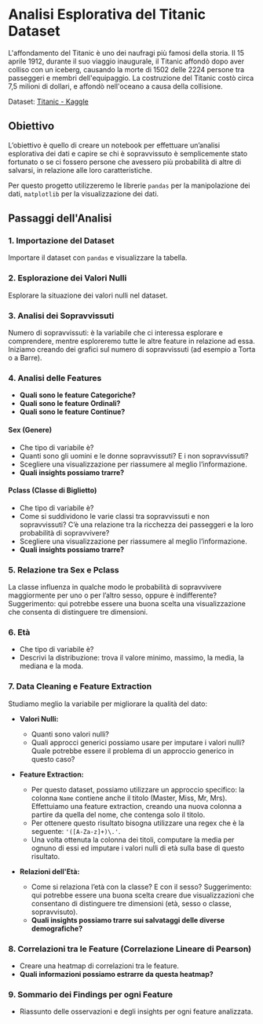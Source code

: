 # Analisi Esplorativa del Titanic Dataset

L'affondamento del Titanic è uno dei naufragi più famosi della storia. Il 15 aprile 1912, durante il suo viaggio inaugurale, il Titanic affondò dopo aver colliso con un iceberg, causando la morte di 1502 delle 2224 persone tra passeggeri e membri dell'equipaggio. La costruzione del Titanic costò circa 7,5 milioni di dollari, e affondò nell'oceano a causa della collisione.

Dataset:   [Titanic - Kaggle](https://www.kaggle.com/competitions/titanic)

## Obiettivo
L’obiettivo è quello di creare un notebook per effettuare un’analisi esplorativa dei dati e capire se chi è sopravvissuto è semplicemente stato fortunato o se ci fossero persone che avessero più probabilità di altre di salvarsi, in relazione alle loro caratteristiche.

Per questo progetto utilizzeremo le librerie `pandas` per la manipolazione dei dati, `matplotlib` per la visualizzazione dei dati.

## Passaggi dell'Analisi

### 1. Importazione del Dataset
Importare il dataset con `pandas` e visualizzare la tabella.

### 2. Esplorazione dei Valori Nulli
Esplorare la situazione dei valori nulli nel dataset.

### 3. Analisi dei Sopravvissuti
Numero di sopravvissuti: è la variabile che ci interessa esplorare e comprendere, mentre esploreremo tutte le altre feature in relazione ad essa. Iniziamo creando dei grafici sul numero di sopravvissuti (ad esempio a Torta o a Barre).

### 4. Analisi delle Features
- **Quali sono le feature Categoriche?**
- **Quali sono le feature Ordinali?**
- **Quali sono le feature Continue?**

#### Sex (Genere)
- Che tipo di variabile è?
- Quanti sono gli uomini e le donne sopravvissuti? E i non sopravvissuti?
- Scegliere una visualizzazione per riassumere al meglio l’informazione.
- **Quali insights possiamo trarre?**

#### Pclass (Classe di Biglietto)
- Che tipo di variabile è?
- Come si suddividono le varie classi tra sopravvissuti e non sopravvissuti? C’è una relazione tra la ricchezza dei passeggeri e la loro probabilità di sopravvivere?
- Scegliere una visualizzazione per riassumere al meglio l’informazione.
- **Quali insights possiamo trarre?**

### 5. Relazione tra Sex e Pclass
La classe influenza in qualche modo le probabilità di sopravvivere maggiormente per uno o per l’altro sesso, oppure è indifferente? Suggerimento: qui potrebbe essere una buona scelta una visualizzazione che consenta di distinguere tre dimensioni.

### 6. Età
- Che tipo di variabile è?
- Descrivi la distribuzione: trova il valore minimo, massimo, la media, la mediana e la moda.

### 7. Data Cleaning e Feature Extraction
Studiamo meglio la variabile per migliorare la qualità del dato:
- **Valori Nulli:**
  - Quanti sono valori nulli?
  - Quali approcci generici possiamo usare per imputare i valori nulli? Quale potrebbe essere il problema di un approccio generico in questo caso?
- **Feature Extraction:**
  - Per questo dataset, possiamo utilizzare un approccio specifico: la colonna `Name` contiene anche il titolo (Master, Miss, Mr, Mrs). Effettuiamo una feature extraction, creando una nuova colonna a partire da quella del nome, che contenga solo il titolo.
  - Per ottenere questo risultato bisogna utilizzare una regex che è la seguente: `'([A-Za-z]+)\.'`.
  - Una volta ottenuta la colonna dei titoli, computare la media per ognuno di essi ed imputare i valori nulli di età sulla base di questo risultato.

- **Relazioni dell'Età:**
  - Come si relaziona l’età con la classe? E con il sesso? Suggerimento: qui potrebbe essere una buona scelta creare due visualizzazioni che consentano di distinguere tre dimensioni (età, sesso o classe, sopravvisuto).
  - **Quali insights possiamo trarre sui salvataggi delle diverse demografiche?**

### 8. Correlazioni tra le Feature (Correlazione Lineare di Pearson)
- Creare una heatmap di correlazioni tra le feature.
- **Quali informazioni possiamo estrarre da questa heatmap?**

### 9. Sommario dei Findings per ogni Feature
- Riassunto delle osservazioni e degli insights per ogni feature analizzata.
